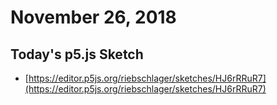 # November 26, 2018

## Today's p5.js Sketch

- [https://editor.p5js.org/riebschlager/sketches/HJ6rRRuR7](https://editor.p5js.org/riebschlager/sketches/HJ6rRRuR7)
